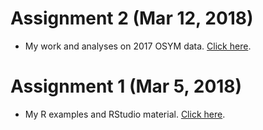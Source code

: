 # Assignment 2 (Mar 12, 2018)

+ My work and analyses on 2017 OSYM data. [Click here](Assignment3.html).

# Assignment 1 (Mar 5, 2018)

+ My R examples and RStudio material. [Click here](Assignment1.html).
